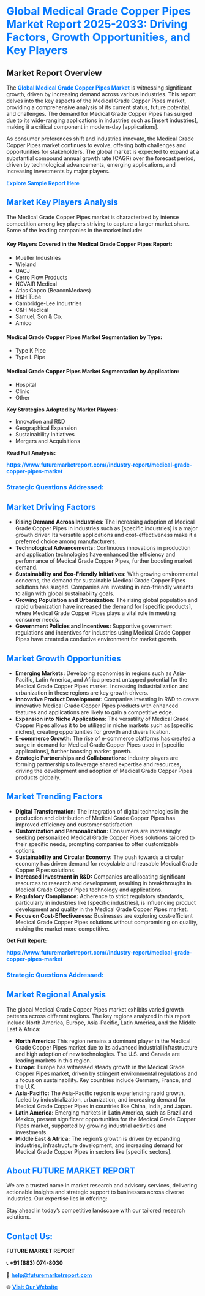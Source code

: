 <h1 style="color: #007BFF;">Global Medical Grade Copper Pipes Market Report 2025-2033: Driving Factors, Growth Opportunities, and Key Players</h1>

<section id="overview">
<h2>Market Report Overview</h2>
<p>The <a href="https://www.futuremarketreport.com//industry-report/medical-grade-copper-pipes-market" style="color: #007BFF; text-decoration: none;"><strong>Global Medical Grade Copper Pipes Market</strong></a> is witnessing significant growth, driven by increasing demand across various industries. This report delves into the key aspects of the Medical Grade Copper Pipes market, providing a comprehensive analysis of its current status, future potential, and challenges. The demand for Medical Grade Copper Pipes has surged due to its wide-ranging applications in industries such as [insert industries], making it a critical component in modern-day [applications].</p>
<p>As consumer preferences shift and industries innovate, the Medical Grade Copper Pipes market continues to evolve, offering both challenges and opportunities for stakeholders. The global market is expected to expand at a substantial compound annual growth rate (CAGR) over the forecast period, driven by technological advancements, emerging applications, and increasing investments by major players.</p>
</section>

<section id="overview">
<p><a href="https://www.futuremarketreport.com//request-sample/reportId=60941" style="color: #007BFF; text-decoration: none;"><strong>Explore Sample Report Here</strong></a></p>
</section>

<section id="key-players">
<h2 style="color: #007BFF;">Market Key Players Analysis</h2>
<p>The Medical Grade Copper Pipes market is characterized by intense competition among key players striving to capture a larger market share. Some of the leading companies in the market include:</p>
<h4>Key Players Covered in the Medical Grade Copper Pipes Report:</h4>
<ul><li>Mueller Industries</li><li>Wieland</li><li>UACJ</li><li>Cerro Flow Products</li><li>NOVAIR Medical</li><li>Atlas Copco (BeaconMedaes)</li><li>H&amp;H Tube</li><li>Cambridge-Lee Industries</li><li>C&amp;H Medical</li><li>Samuel, Son &amp; Co.</li><li>Amico</li></ul>
<h4>Medical Grade Copper Pipes Market Segmentation by Type:</h4>
<ul><li>Type K Pipe</li><li>Type L Pipe</li></ul>

<h4>Medical Grade Copper Pipes Market Segmentation by Application:</h4>
<ul><li>Hospital</li><li>Clinic</li><li>Other</li></ul>
<p><strong>Key Strategies Adopted by Market Players:</strong></p>
<ul>
<li>Innovation and R&D</li>
<li>Geographical Expansion</li>
<li>Sustainability Initiatives</li>
<li>Mergers and Acquisitions</li>
</ul>
</section>

<section>
<p><strong>Read Full Analysis: </strong></p><a href="https://www.futuremarketreport.com//industry-report/medical-grade-copper-pipes-market" style="color: #007BFF; text-decoration: none;"><strong>https://www.futuremarketreport.com//industry-report/medical-grade-copper-pipes-market</strong></a>
<h3 style="color: #007BFF;">Strategic Questions Addressed:</h3>
</section>

<section id="driving-factors">
<h2 style="color: #007BFF;">Market Driving Factors</h2>
<ul>
<li><strong>Rising Demand Across Industries:</strong> The increasing adoption of Medical Grade Copper Pipes in industries such as [specific industries] is a major growth driver. Its versatile applications and cost-effectiveness make it a preferred choice among manufacturers.</li>
<li><strong>Technological Advancements:</strong> Continuous innovations in production and application technologies have enhanced the efficiency and performance of Medical Grade Copper Pipes, further boosting market demand.</li>
<li><strong>Sustainability and Eco-Friendly Initiatives:</strong> With growing environmental concerns, the demand for sustainable Medical Grade Copper Pipes solutions has surged. Companies are investing in eco-friendly variants to align with global sustainability goals.</li>
<li><strong>Growing Population and Urbanization:</strong> The rising global population and rapid urbanization have increased the demand for [specific products], where Medical Grade Copper Pipes plays a vital role in meeting consumer needs.</li>
<li><strong>Government Policies and Incentives:</strong> Supportive government regulations and incentives for industries using Medical Grade Copper Pipes have created a conducive environment for market growth.</li>
</ul>
</section>

<section id="growth-opportunities">
<h2 style="color: #007BFF;">Market Growth Opportunities</h2>
<ul>
<li><strong>Emerging Markets:</strong> Developing economies in regions such as Asia-Pacific, Latin America, and Africa present untapped potential for the Medical Grade Copper Pipes market. Increasing industrialization and urbanization in these regions are key growth drivers.</li>
<li><strong>Innovative Product Development:</strong> Companies investing in R&D to create innovative Medical Grade Copper Pipes products with enhanced features and applications are likely to gain a competitive edge.</li>
<li><strong>Expansion into Niche Applications:</strong> The versatility of Medical Grade Copper Pipes allows it to be utilized in niche markets such as [specific niches], creating opportunities for growth and diversification.</li>
<li><strong>E-commerce Growth:</strong> The rise of e-commerce platforms has created a surge in demand for Medical Grade Copper Pipes used in [specific applications], further boosting market growth.</li>
<li><strong>Strategic Partnerships and Collaborations:</strong> Industry players are forming partnerships to leverage shared expertise and resources, driving the development and adoption of Medical Grade Copper Pipes products globally.</li>
</ul>
</section>

<section id="trending-factors">
<h2 style="color: #007BFF;">Market Trending Factors</h2>
<ul>
<li><strong>Digital Transformation:</strong> The integration of digital technologies in the production and distribution of Medical Grade Copper Pipes has improved efficiency and customer satisfaction.</li>
<li><strong>Customization and Personalization:</strong> Consumers are increasingly seeking personalized Medical Grade Copper Pipes solutions tailored to their specific needs, prompting companies to offer customizable options.</li>
<li><strong>Sustainability and Circular Economy:</strong> The push towards a circular economy has driven demand for recyclable and reusable Medical Grade Copper Pipes solutions.</li>
<li><strong>Increased Investment in R&D:</strong> Companies are allocating significant resources to research and development, resulting in breakthroughs in Medical Grade Copper Pipes technology and applications.</li>
<li><strong>Regulatory Compliance:</strong> Adherence to strict regulatory standards, particularly in industries like [specific industries], is influencing product development and quality in the Medical Grade Copper Pipes market.</li>
<li><strong>Focus on Cost-Effectiveness:</strong> Businesses are exploring cost-efficient Medical Grade Copper Pipes solutions without compromising on quality, making the market more competitive.</li>
</ul>
</section>

<section>
<p><strong>Get Full Report: </strong></p><a href="https://www.futuremarketreport.com//industry-report/medical-grade-copper-pipes-market" style="color: #007BFF; text-decoration: none;"><strong>https://www.futuremarketreport.com//industry-report/medical-grade-copper-pipes-market</strong></a>
<h3 style="color: #007BFF;">Strategic Questions Addressed:</h3>
</section>


<section id="regional-analysis">
<h2 style="color: #007BFF;">Market Regional Analysis</h2>
<p>The global Medical Grade Copper Pipes market exhibits varied growth patterns across different regions. The key regions analyzed in this report include North America, Europe, Asia-Pacific, Latin America, and the Middle East & Africa:</p>
<ul>
<li><strong>North America:</strong> This region remains a dominant player in the Medical Grade Copper Pipes market due to its advanced industrial infrastructure and high adoption of new technologies. The U.S. and Canada are leading markets in this region.</li>
<li><strong>Europe:</strong> Europe has witnessed steady growth in the Medical Grade Copper Pipes market, driven by stringent environmental regulations and a focus on sustainability. Key countries include Germany, France, and the U.K.</li>
<li><strong>Asia-Pacific:</strong> The Asia-Pacific region is experiencing rapid growth, fueled by industrialization, urbanization, and increasing demand for Medical Grade Copper Pipes in countries like China, India, and Japan.</li>
<li><strong>Latin America:</strong> Emerging markets in Latin America, such as Brazil and Mexico, present significant opportunities for the Medical Grade Copper Pipes market, supported by growing industrial activities and investments.</li>
<li><strong>Middle East & Africa:</strong> The region’s growth is driven by expanding industries, infrastructure development, and increasing demand for Medical Grade Copper Pipes in sectors like [specific sectors].</li>
</ul>
</section>

<footer>
<h2 style="color: #007BFF;">About FUTURE MARKET REPORT</h2>
<p>We are a trusted name in market research and advisory services, delivering actionable insights and strategic support to businesses across diverse industries. Our expertise lies in offering:</p>

<p>Stay ahead in today’s competitive landscape with our tailored research solutions.</p>

<h2 style="color: #007BFF;">Contact Us:</h2>
<p><strong>FUTURE MARKET REPORT</strong></p>
<p>📞 <strong>+91 (883) 074-8030</strong></p>
<p>📧 <strong><a href="mailto:help@futuremarketreport.com" style="color: #007BFF;">help@futuremarketreport.com</a></strong></p>
<p>🌐 <strong><a href="https://www.futuremarketreport.com/" style="color: #007BFF;">Visit Our Website</a></strong></p>
</footer>